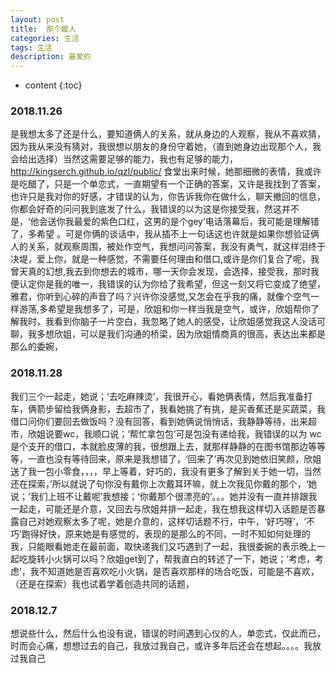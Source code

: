 ```yaml
---
layout: post
title:  那个媛人
categories: 生活 
tags: 生活 
description: 最爱的
---
```


* content
{:toc}

###  2018.11.26
   是我想太多了还是什么，要知道俩人的关系，就从身边的人观察，我从不喜欢猜，因为我从来没有猜对，我很想以朋友的身份守着她，（直到她身边出现那个人，我会给出选择）当然这需要足够的能力，我也有足够的能力，<http://kingserch.github.io/qzl/public/> 食堂出来时候，她那细微的表情，我或许是吃醋了，只是一个单恋式，一直期望有一个正确的答案，又许是我找到了答案，也许只是我对你的好感，才错误的认为，你告诉我你在做什么，聊天撤回的信息，你都会好奇的问问我到底发了什么，我错误的以为这是你接受我，然这并不是，‘他会送你我最爱的紫色口红，这男的是个gey’电话落幕后，我可能是理解错了，多希望 。可是你俩的谈话中，我从插不上一句话这也许就是如果你想验证俩人的关系，就观察周围，被处作空气，我想问问答案，我没有勇气，就这样泪终于决堤，爱上你，就是一种感觉，不需要任何理由和借口,或许是你们复合了呢，我曾天真的幻想,我去到你想去的城市，哪一天你会发现，会选择，接受我，那时我便认定你是我的唯一，我错误的认为你给了我希望，但这一刻又将它变成了绝望，雅君，你听到心碎的声音了吗？兴许你没感觉,又怎会在乎我的痛，就像个空气一样游荡,多希望是我想多了，可是，欣姐和你一样当我是空气，或许，欣姐帮你了解我时，我看到你脑子一片空白，我忽略了她人的感受，让欣姐感觉我这人没话可聊，我多想欣姐，可以是我们沟通的桥梁，因为欣姐情商真的很高，表达出来都是那么的委婉，
   
###  2018.11.28
   我们三个一起走，她说；‘去吃麻辣烫’，我很开心，看她俩表情，然后我准备打车，俩箭步留给我俩身影，去超市了，我看她挑了有挑，是买香蕉还是买蔬菜，我借口问你们要回去做饭吗？没有回答，看到她俩说悄悄话，我静静等待，出来超市，欣姐说要wc，我顺口说；‘帮忙拿包包’可是包没有递给我，我错误的以为 wc是个支开的借口，本就脸皮薄的我，很想跟上去，就那样静静的在图书馆那边等等等，一直也没有等待回来，原来是我想错了，‘回来了’再次见到她依旧笑颜，欣姐送了我一包小零食，，，，早上等着，好巧的，我没有更多了解到关于她一切，当然还在探索，’所以就说了句你没有戴你上次戴耳环嘛，就上次我见你戴的那个，‘她说；‘我们上班不让戴呢’我想接；‘你戴那个很漂亮的’。。。她并没有一直并排跟我一起走，可能还是介意，又回去与欣姐并排一起走，我在想我这样切入话题是否暴露自己对她观察太多了呢，她是介意的，这样切话题不行，中午，‘好巧呀’，‘不巧’跑得好快，原来她是有感觉的，表现的是那么的不同，一时不知如何处理的我，只能眼看她走在最前面，取快递我们又巧遇到了一起，我很委婉的表示晚上一起吃旋转小火锅可以吗？欣姐get到了，帮我直白的转述了一下，她说；‘考虑，考虑’，我不知道她是否喜欢吃小火锅，是否喜欢那样的场合吃饭，可能是不喜欢，（还是在探索）我也试着学着创造共同的话题，
###  2018.12.7
   想说些什么，然后什么也没有说，错误的时间遇到心仪的人，单恋式，仅此而已，时而会心痛，想想过去的自己，我放过我自己，或许多年后还会在想起。。。。我放过我自己